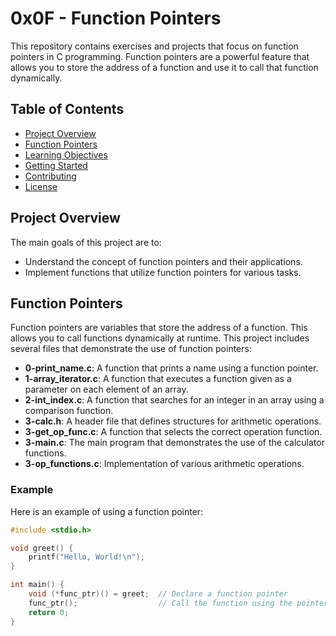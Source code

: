 # 0x0F - Function Pointers

This repository contains exercises and projects that focus on function pointers in C programming. Function pointers are a powerful feature that allows you to store the address of a function and use it to call that function dynamically.

## Table of Contents

- [Project Overview](#project-overview)
- [Function Pointers](#function-pointers)
- [Learning Objectives](#learning-objectives)
- [Getting Started](#getting-started)
- [Contributing](#contributing)
- [License](#license)

## Project Overview

The main goals of this project are to:

- Understand the concept of function pointers and their applications.
- Implement functions that utilize function pointers for various tasks.

## Function Pointers

Function pointers are variables that store the address of a function. This allows you to call functions dynamically at runtime. This project includes several files that demonstrate the use of function pointers:

- **0-print_name.c**: A function that prints a name using a function pointer.
- **1-array_iterator.c**: A function that executes a function given as a parameter on each element of an array.
- **2-int_index.c**: A function that searches for an integer in an array using a comparison function.
- **3-calc.h**: A header file that defines structures for arithmetic operations.
- **3-get_op_func.c**: A function that selects the correct operation function.
- **3-main.c**: The main program that demonstrates the use of the calculator functions.
- **3-op_functions.c**: Implementation of various arithmetic operations.

### Example

Here is an example of using a function pointer:

```c
#include <stdio.h>

void greet() {
    printf("Hello, World!\n");
}

int main() {
    void (*func_ptr)() = greet;  // Declare a function pointer
    func_ptr();                  // Call the function using the pointer
    return 0;
}

